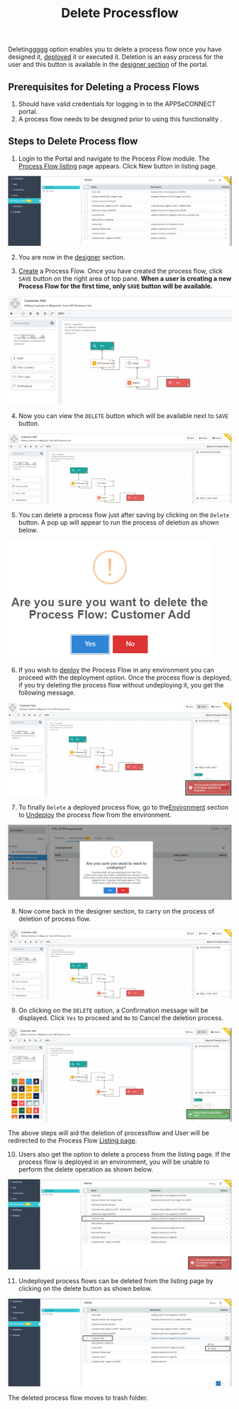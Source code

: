 ﻿---
title: "Delete Processflow"
toc: true
tag: developers
category: "Processflow"
menus: 
    quickstartprocessflow:
        title: "Delete Processflow"
        weight: 8
        icon: fa fa-file-word-o
        identifier: deleteprocessflow
---
Deletinggggg option enables you to delete a process flow once you have designed it,
[deployed](/processflow/deploying-and-executing-processfloww/) it or executed it. Deletion is an easy process for the user and this 
button is available in the [designer section](/processflow/designer-processflow/) of the portal.

## Prerequisites for Deleting a Process Flows
1.	Should have valid credentials for logging in to the APPSeCONNECT portal.
2.	A process flow needs to be designed prior to using this functionality .

## Steps to Delete Process flow

1. Login to the Portal and navigate to the Process Flow module. The [Process Flow listing](/processflow/processflow-listing-page/) page appears.
Click New button in listing page.   

![pfdelete1](\staticfiles\processflow\media\pfdelete1.png)

2. You are now in the [designer](/processflow/designer-processflow/) section.  

3. [Create](/processflow/creating-processflow/) a Process Flow. Once you have created the process flow, click `SAVE` button on the right area of top pane.
**When a user is creating a new Process Flow for the first time, only `SAVE` button will be available.**    

![pfdelete2](\staticfiles\processflow\media\pfdelete2.png)     

4. Now you can view the `DELETE` button which will be available next to `SAVE` button.    

![pfdelete3](\staticfiles\processflow\media\pfdelete3.png)

5. You can delete a process flow just after saving by clicking on the `Delete` button. A pop up will appear 
to run the process of deletion as shown below.  

![pfdelete4](\staticfiles\processflow\media\pfdelete4.png)    

6. If you wish to [deploy](/processflow/deploying-and-executing-processfloww/) the Process Flow in any environment you can proceed with the 
deployment option. Once the process flow is deployed, if you try deleting the process flow without undeploying it, you get the 
following message. 

![pfdelete5](\staticfiles\processflow\media\pfdelete5.png)

7. To finally `Delete` a deployed process flow, go to the[Environment](/deployment/Environment-Management/) section to [Undeploy](/processflow/deploying-and-executing-processfloww/#undeploy-process-flow-from-environment) 
the process flow from the environment.    

![pfdelete6](\staticfiles\processflow\media\pfdelete6.png)  

8. Now come back in the designer section, to carry on the process of deletion of process flow.

![pfdelete7](\staticfiles\processflow\media\pfdelete7.png)      

9. On clicking on the `DELETE` option, a Confirmation message will be displayed. Click `Yes` to proceed and `No` to Cancel the deletion process. 

![pfdelete8](\staticfiles\processflow\media\pfdelete8.png)                

The above steps will aid the deletion of processflow and User will be redirected to the Process Flow [Listing page](/processflow/processflow-listing-page/).   

10. Users also get the option to delete a process from the listing page. If the process flow is deployed in an environment, you will be unable to perform the 
delete operation as shown below.  

![pfdelete9](\staticfiles\processflow\media\pfdelete9.png)    

11. Undeployed process flows can be deleted from the listing page by clicking on the delete button as shown below.  

![pfdelete10](\staticfiles\processflow\media\pfdelete10.png)    

The deleted process flow moves to trash folder.

